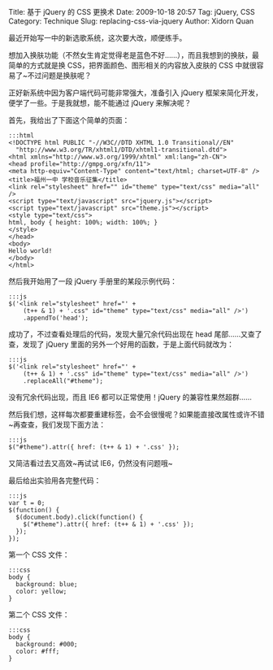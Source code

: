 Title: 基于 jQuery 的 CSS 更换术
Date: 2009-10-18 20:57
Tag: jQuery, CSS
Category: Technique
Slug: replacing-css-via-jquery
Author: Xidorn Quan

最近开始写一中的新选歌系统，这次要大改，顺便练手。

想加入换肤功能（不然女生肯定觉得老是蓝色不好……），而且我想到的换肤，最简单的方式就是换 CSS，把界面颜色、图形相关的内容放入皮肤的 CSS 中就很容易了~不过问题是换肤呢？

正好新系统中因为客户端代码可能非常强大，准备引入 jQuery 框架来简化开发，便学了一些。于是我就想，能不能通过 jQuery 来解决呢？

首先，我给出了下面这个简单的页面：

    :::html
    <!DOCTYPE html PUBLIC "-//W3C//DTD XHTML 1.0 Transitional//EN"
      "http://www.w3.org/TR/xhtml1/DTD/xhtml1-transitional.dtd">
    <html xmlns="http://www.w3.org/1999/xhtml" xml:lang="zh-CN">
    <head profile="http://gmpg.org/xfn/11">
    <meta http-equiv="Content-Type" content="text/html; charset=UTF-8" />
    <title>福州一中 学校音乐征集</title>
    <link rel="stylesheet" href="" id="theme" type="text/css" media="all" />
    <script type="text/javascript" src="jquery.js"></script>
    <script type="text/javascript" src="theme.js"></script>
    <style type="text/css">
    html, body { height: 100%; width: 100%; }
    </style>
    </head>
    <body>
    Hello world!
    </body>
    </html>

然后我开始用了一段 jQuery 手册里的某段示例代码：

    :::js
    $('<link rel="stylesheet" href="' + 
        (t++ & 1) + '.css" id="theme" type="text/css" media="all" />')
        .appendTo('head');

成功了，不过查看处理后的代码，发现大量冗余代码出现在 head 尾部……又查了查，发现了 jQuery 里面的另外一个好用的函数，于是上面代码就改为：

    :::js
    $('<link rel="stylesheet" href="' + 
        (t++ & 1) + '.css" id="theme" type="text/css" media="all" />')
        .replaceAll("#theme");

没有冗余代码出现，而且 IE6 都可以正常使用！jQuery 的兼容性果然超群……

然后我们想，这样每次都要重建标签，会不会很慢呢？如果能直接改属性或许不错~再查查，我们发现下面方法：

    :::js
    $("#theme").attr({ href: (t++ & 1) + '.css' });

又简洁看过去又高效~再试试 IE6，仍然没有问题哦~

最后给出实验用各完整代码：

    :::js
    var t = 0;
    $(function() {
      $(document.body).click(function() {
        $("#theme").attr({ href: (t++ & 1) + '.css' });
      });
    });

第一个 CSS 文件：

    :::css
    body {
      background: blue;
      color: yellow;
    }

第二个 CSS 文件：

    :::css
    body {
      background: #000;
      color: #fff;
    }
